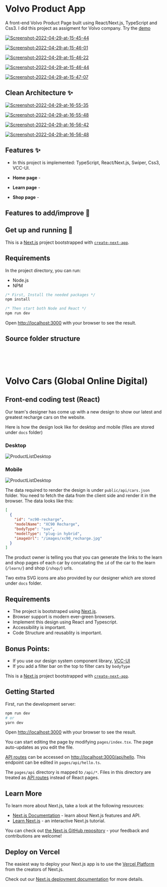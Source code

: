 # Volvo Product App

A front-end Volvo Product Page built using React/Next.js, TypeScript and Css3. I did this project as assigment for Volvo company.
Try the [demo](https://objective-feynman-98aa01.netlify.app/)

<a href="https://ibb.co/b65sVMd"><img src="https://i.ibb.co/K5x2gpy/Screenshot-2022-04-29-at-15-45-44.png" alt="Screenshot-2022-04-29-at-15-45-44" border="0"></a>

<a href="https://ibb.co/vLzyt5z"><img src="https://i.ibb.co/44NvQyN/Screenshot-2022-04-29-at-15-46-01.png" alt="Screenshot-2022-04-29-at-15-46-01" border="0"></a>

<a href="https://ibb.co/dPfrD8q"><img src="https://i.ibb.co/7nSXKs5/Screenshot-2022-04-29-at-15-46-22.png" alt="Screenshot-2022-04-29-at-15-46-22" border="0"></a>

<a href="https://ibb.co/D8QfM2d"><img src="https://i.ibb.co/z7ZV2vd/Screenshot-2022-04-29-at-15-46-44.png" alt="Screenshot-2022-04-29-at-15-46-44" border="0"></a>

<a href="https://ibb.co/h1dkVMs"><img src="https://i.ibb.co/YTd6hW2/Screenshot-2022-04-29-at-15-47-07.png" alt="Screenshot-2022-04-29-at-15-47-07" border="0"></a>

## Clean Architecture ✨

<a href="https://ibb.co/5F7cWTx"><img src="https://i.ibb.co/L5GpzSh/Screenshot-2022-04-29-at-16-55-35.png" alt="Screenshot-2022-04-29-at-16-55-35" border="0"></a>

<a href="https://ibb.co/h8JzkLH"><img src="https://i.ibb.co/JkwJNm2/Screenshot-2022-04-29-at-16-55-48.png" alt="Screenshot-2022-04-29-at-16-55-48" border="0"></a>

<a href="https://ibb.co/d0kf1qC"><img src="https://i.ibb.co/JRrc046/Screenshot-2022-04-29-at-16-56-42.png" alt="Screenshot-2022-04-29-at-16-56-42" border="0"></a>

<a href="https://ibb.co/0MwM82m"><img src="https://i.ibb.co/3NJNGd4/Screenshot-2022-04-29-at-16-56-48.png" alt="Screenshot-2022-04-29-at-16-56-48" border="0"></a>

## Features ✨

* In this project is implemented: TypeScript, React/Next.js, Swiper, Css3, VCC-UI.   

* **Home page** - 
* **Learn page** - 
* **Shop page** - 

## Features to add/improve 🔮


## Get up and running  🚀

This is a [Next.js](https://nextjs.org/) project bootstrapped with [`create-next-app`](https://github.com/vercel/next.js/tree/canary/packages/create-next-app).

## Requirements

In the project directory, you can run:

- Node.js
- NPM
```javascript
/* First, Install the needed packages */
npm install

/* Then start both Node and React */
npm run dev
```

Open [http://localhost:3000](http://localhost:3000) with your browser to see the result.
<br />

## Source folder structure

```

```
<br/><br/>
# Volvo Cars (Global Online Digital)

## Front-end coding test (React)

Our team's designer has come up with a new design to show our latest and greatest recharge cars on the website.

Here is how the design look like for desktop and mobile (files are stored under `docs` folder)

### Desktop

![ProductListDesktop](./docs/ProductList-Desktop.png)

### Mobile

![ProductListDesktop](./docs/ProductList-Mobile.png)

The data required to render the design is under `public/api/cars.json` folder. You need to fetch the data from the client side and render it in the browser. The data looks like this:

```json
[
  {
    "id": "xc90-recharge",
    "modelName": "XC90 Recharge",
    "bodyType": "suv",
    "modelType": "plug-in hybrid",
    "imageUrl": "/images/xc90_recharge.jpg"
  }
]
```

The product owner is telling you that you can generate the links to the learn and shop pages of each car by concatating the `id` of the car to the learn (`/learn/`) and shop (`/shop/`) urls.

Two extra SVG icons are also provided by our designer which are stored under `docs` folder.

## Requirements

- The project is bootstraped using [Next.js](https://nextjs.org/).
- Browser support is modern ever-green browsers.
- Implement this design using React and Typescript.
- Accessibility is important.
- Code Structure and reusablity is important.

## Bonus Points:

- If you use our design system component library, [VCC-UI](https://vcc-ui.vercel.app/)
- If you add a filter bar on the top to filter cars by `bodyType`


This is a [Next.js](https://nextjs.org/) project bootstrapped with [`create-next-app`](https://github.com/vercel/next.js/tree/canary/packages/create-next-app).

## Getting Started

First, run the development server:

```bash
npm run dev
# or
yarn dev
```

Open [http://localhost:3000](http://localhost:3000) with your browser to see the result.

You can start editing the page by modifying `pages/index.tsx`. The page auto-updates as you edit the file.

[API routes](https://nextjs.org/docs/api-routes/introduction) can be accessed on [http://localhost:3000/api/hello](http://localhost:3000/api/hello). This endpoint can be edited in `pages/api/hello.ts`.

The `pages/api` directory is mapped to `/api/*`. Files in this directory are treated as [API routes](https://nextjs.org/docs/api-routes/introduction) instead of React pages.

## Learn More

To learn more about Next.js, take a look at the following resources:

- [Next.js Documentation](https://nextjs.org/docs) - learn about Next.js features and API.
- [Learn Next.js](https://nextjs.org/learn) - an interactive Next.js tutorial.

You can check out [the Next.js GitHub repository](https://github.com/vercel/next.js/) - your feedback and contributions are welcome!

## Deploy on Vercel

The easiest way to deploy your Next.js app is to use the [Vercel Platform](https://vercel.com/new?utm_medium=default-template&filter=next.js&utm_source=create-next-app&utm_campaign=create-next-app-readme) from the creators of Next.js.

Check out our [Next.js deployment documentation](https://nextjs.org/docs/deployment) for more details.
